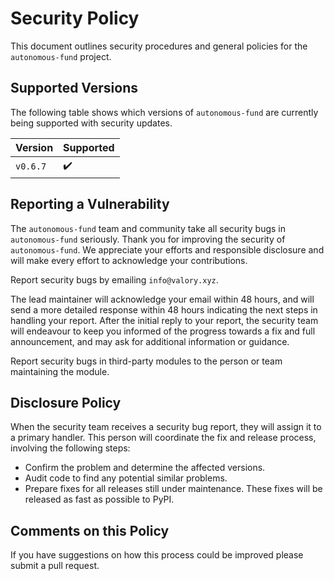 # Security Policy

This document outlines security procedures and general policies for the `autonomous-fund` project.

## Supported Versions

The following table shows which versions of `autonomous-fund` are currently being supported with security updates.

| Version  | Supported |
|----------|-----------|
| `v0.6.7` | ✔️        |

## Reporting a Vulnerability

The `autonomous-fund` team and community take all security bugs in `autonomous-fund` seriously. Thank you for improving the security of `autonomous-fund`. We appreciate your efforts and responsible disclosure and will make every effort to acknowledge your contributions.

Report security bugs by emailing `info@valory.xyz`.

The lead maintainer will acknowledge your email within 48 hours, and will send a more detailed response within 48 hours indicating the next steps in handling your report. After the initial reply to your report, the security team will endeavour to keep you informed of the progress towards a fix and full announcement, and may ask for additional information or guidance.

Report security bugs in third-party modules to the person or team maintaining the module.

## Disclosure Policy

When the security team receives a security bug report, they will assign it to a primary handler. This person will coordinate the fix and release process, involving the following steps:

- Confirm the problem and determine the affected versions.
- Audit code to find any potential similar problems.
- Prepare fixes for all releases still under maintenance. These fixes will be released as fast as possible to PyPI.

## Comments on this Policy

If you have suggestions on how this process could be improved please submit a pull request.
